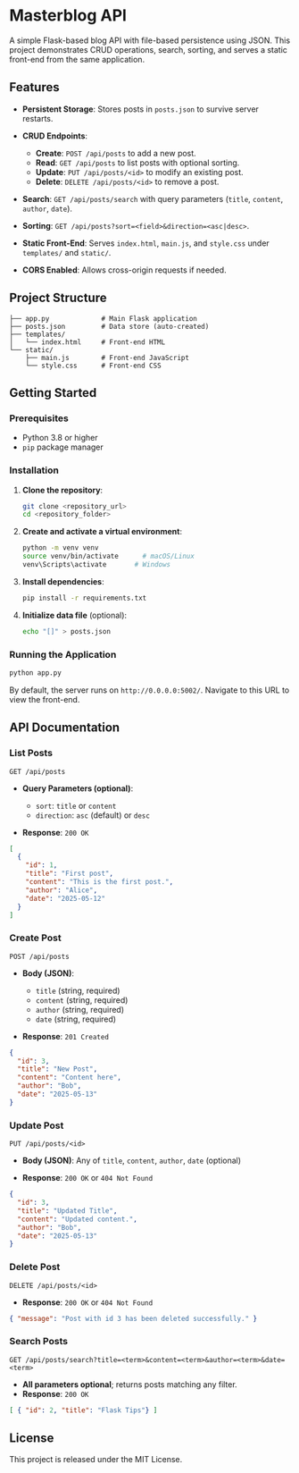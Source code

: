 # Masterblog API

A simple Flask-based blog API with file-based persistence using JSON. This project demonstrates CRUD operations, search, sorting, and serves a static front-end from the same application.

## Features

* **Persistent Storage**: Stores posts in `posts.json` to survive server restarts.
* **CRUD Endpoints**:

  * **Create**: `POST /api/posts` to add a new post.
  * **Read**: `GET /api/posts` to list posts with optional sorting.
  * **Update**: `PUT /api/posts/<id>` to modify an existing post.
  * **Delete**: `DELETE /api/posts/<id>` to remove a post.
* **Search**: `GET /api/posts/search` with query parameters (`title`, `content`, `author`, `date`).
* **Sorting**: `GET /api/posts?sort=<field>&direction=<asc|desc>`.
* **Static Front-End**: Serves `index.html`, `main.js`, and `style.css` under `templates/` and `static/`.
* **CORS Enabled**: Allows cross-origin requests if needed.

## Project Structure

```
├── app.py             # Main Flask application
├── posts.json         # Data store (auto-created)
├── templates/
│   └── index.html     # Front-end HTML
└── static/
    ├── main.js        # Front-end JavaScript
    └── style.css      # Front-end CSS
```

## Getting Started

### Prerequisites

* Python 3.8 or higher
* `pip` package manager

### Installation

1. **Clone the repository**:

   ```bash
   git clone <repository_url>
   cd <repository_folder>
   ```

2. **Create and activate a virtual environment**:

   ```bash
   python -m venv venv
   source venv/bin/activate      # macOS/Linux
   venv\Scripts\activate       # Windows
   ```

3. **Install dependencies**:

   ```bash
   pip install -r requirements.txt
   ```

4. **Initialize data file** (optional):

   ```bash
   echo "[]" > posts.json
   ```

### Running the Application

```bash
python app.py
```

By default, the server runs on `http://0.0.0.0:5002/`. Navigate to this URL to view the front-end.

## API Documentation

### List Posts

```
GET /api/posts
```

* **Query Parameters (optional)**:

  * `sort`: `title` or `content`
  * `direction`: `asc` (default) or `desc`

* **Response**: `200 OK`

```json
[
  {
    "id": 1,
    "title": "First post",
    "content": "This is the first post.",
    "author": "Alice",
    "date": "2025-05-12"
  }
]
```

### Create Post

```
POST /api/posts
```

* **Body (JSON)**:

  * `title` (string, required)
  * `content` (string, required)
  * `author` (string, required)
  * `date` (string, required)

* **Response**: `201 Created`

```json
{
  "id": 3,
  "title": "New Post",
  "content": "Content here",
  "author": "Bob",
  "date": "2025-05-13"
}
```

### Update Post

```
PUT /api/posts/<id>
```

* **Body (JSON)**: Any of `title`, `content`, `author`, `date` (optional)

* **Response**: `200 OK` or `404 Not Found`

```json
{
  "id": 3,
  "title": "Updated Title",
  "content": "Updated content.",
  "author": "Bob",
  "date": "2025-05-13"
}
```

### Delete Post

```
DELETE /api/posts/<id>
```

* **Response**: `200 OK` or `404 Not Found`

```json
{ "message": "Post with id 3 has been deleted successfully." }
```

### Search Posts

```
GET /api/posts/search?title=<term>&content=<term>&author=<term>&date=<term>
```

* **All parameters optional**; returns posts matching any filter.
* **Response**: `200 OK`

```json
[ { "id": 2, "title": "Flask Tips"} ]
```

## License

This project is released under the MIT License.
